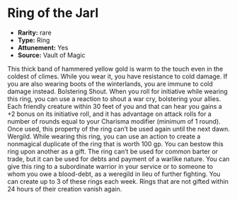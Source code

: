 
# Ring of the Jarl

* **Rarity:** rare
* **Type:** Ring
* **Attunement:** Yes
* **Source:** Vault of Magic


This thick band of hammered yellow gold is warm to the touch even in the coldest of climes. While you wear it, you have resistance to cold damage. If you are also wearing boots of the winterlands, you are immune to cold damage instead. Bolstering Shout. When you roll for initiative while wearing this ring, you can use a reaction to shout a war cry, bolstering your allies. Each friendly creature within 30 feet of you and that can hear you gains a +2 bonus on its initiative roll, and it has advantage on attack rolls for a number of rounds equal to your Charisma modifier (minimum of 1 round). Once used, this property of the ring can’t be used again until the next dawn. Wergild. While wearing this ring, you can use an action to create a nonmagical duplicate of the ring that is worth 100 gp. You can bestow this ring upon another as a gift. The ring can’t be used for common barter or trade, but it can be used for debts and payment of a warlike nature. You can give this ring to a subordinate warrior in your service or to someone to whom you owe a blood-debt, as a weregild in lieu of further fighting. You can create up to 3 of these rings each week. Rings that are not gifted within 24 hours of their creation vanish again.
